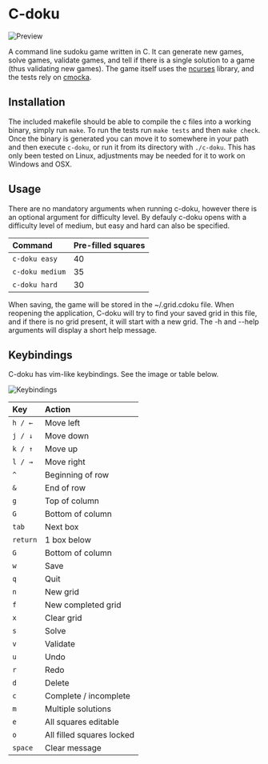# C-doku

![Preview](https://i.imgur.com/6NUzs6Z.gif)

A command line sudoku game written in C. It can generate new games, solve games, validate games, and tell if there is a single solution to a game (thus validating new games). The game itself uses the [ncurses](https://www.gnu.org/software/ncurses/) library, and the tests rely on [cmocka](https://cmocka.org/). 

## Installation 
The included makefile should be able to compile the c files into a working binary, simply run `make`. To run the tests run `make tests` and then `make check`. Once the binary is generated you can move it to somewhere in your path and then execute `c-doku`, or run it from its directory with `./c-doku`. This has only been tested on Linux, adjustments may be needed for it to work on Windows and OSX. 

## Usage
There are no mandatory arguments when running c-doku, however there is an optional argument for difficulty level. By defauly c-doku opens with a difficulty level of medium, but easy and hard can also be specified.

| Command                       | Pre-filled squares                                                 |
|:------------------------------|:-------------------------------------------------------------------|
| `c-doku easy`                 | 40                 |
| `c-doku medium`               | 35                 |
| `c-doku hard`                 | 30                 |

When saving, the game will be stored in the ~/.grid.cdoku file. When reopening the application, C-doku will try to find your saved grid in this file, and if there is no grid present, it will start with a new grid. 
The -h and --help arguments will display a short help message.

## Keybindings
C-doku has vim-like keybindings. See the image or table below. 

![Keybindings](https://i.imgur.com/ffKGdyk.png)

| Key                           | Action                                                             |
|:------------------------------|:-------------------------------------------------------------------|
|`h / ←`                        | Move left |
|`j / ↓`                        | Move down |
|`k / ↑`                        | Move up |
|`l / →`                        | Move right |
|`^`                            | Beginning of row |
|`&`                            | End of row |
|`g`                            | Top of column |
|`G`                            | Bottom of column |
|`tab`                          | Next box |
|`return`                       | 1 box below |
|`G`                            | Bottom of column |
|`w`                            | Save |
|`q`                            | Quit |
|`n`                            | New grid |
|`f`                            | New completed grid |
|`x`                            | Clear grid |
|`s`                            | Solve |
|`v`                            | Validate |
|`u`                            | Undo |
|`r`                            | Redo |
|`d`                            | Delete |
|`c`                            | Complete / incomplete |
|`m`                            | Multiple solutions |
|`e`                            | All squares editable |
|`o`                            | All filled squares locked |
|`space`                        | Clear message |
